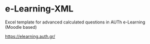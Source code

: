 # e-Learning-XML
Excel template for advanced calculated questions in AUTh e-Learning (Moodle based)

https://elearning.auth.gr/
